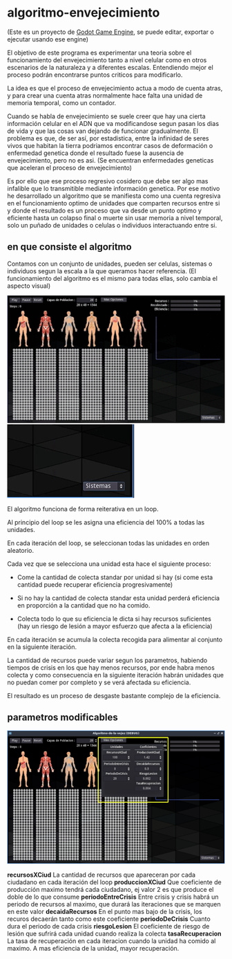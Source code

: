 # algoritmo-envejecimiento

(Este es un proyecto de [Godot Game Engine](https://godotengine.org/), se puede editar, exportar o ejecutar usando ese engine)

El objetivo de este programa es experimentar una teoria sobre el funcionamiento del envejecimiento tanto a nivel celular como 
en otros escenarios de la naturaleza y a diferentes escalas. Entendiendo mejor el proceso podrán encontrarse puntos criticos para modificarlo.

La idea es que el proceso de envejecimiento actua a modo de cuenta atras, y para crear una cuenta atras normalmente hace falta una unidad de memoria temporal, como un contador.

Cuando se habla de envejecimiento se suele creer que hay una cierta información celular en el ADN que va modificandose segun 
pasan los dias de vida y que las cosas van dejando de funcionar gradualmente.
El problema es que, de ser así, por estadistica, entre la infinidad de seres vivos que habitan la tierra podriamos encontrar 
casos de deformación o enfermedad genetica donde el resultado fuese la ausencia de envejecimiento, pero no es asi. (Se encuentran enfermedades geneticas que
aceleran el proceso de envejecimiento)

Es por ello que ese proceso regresivo cosidero que debe ser algo mas infalible que lo transmitible mediante información genetica.
Por ese motivo he desarrollado un algoritmo que se manifiesta como una cuenta regresiva en el funcionamiento optimo de unidades que comparten recursos entre si
y donde el resultado es un proceso que va desde un punto optimo y eficiente hasta un colapso final o muerte sin usar memoria a nivel 
temporal, solo un puñado de unidades o celulas o individuos interactuando entre si.

## en que consiste el algoritmo

Contamos con un conjunto de unidades, pueden ser celulas, sistemas o individuos segun la escala a la que queramos hacer referencia.
(El funcionamiento del algoritmo es el mismo para todas ellas, solo cambia el aspecto visual)

![Selection2](.gitData/gif2.gif)
![Selection](.gitData/gif1.gif)

El algoritmo funciona de forma reiterativa en un loop.

Al principio del loop se les asigna una eficiencia del 100% a todas las unidades.

En cada iteración del loop, se seleccionan todas las unidades en orden aleatorio.

Cada vez que se selecciona una unidad esta hace el siguiente proceso:
- Come la cantidad de colecta standar por unidad si hay (si come esta cantidad puede recuperar eficiencia progresivamente)
- Si no hay la cantidad de colecta standar esta unidad perderá eficiencia en proporción a la cantidad que no ha comido.

- Colecta todo lo que su eficiencia le dicta si hay recursos suficientes (hay un riesgo de lesión a mayor esfuerzo que afecta a la eficiencia)

En cada iteración se acumula la colecta recogida para alimentar al conjunto en la siguiente iteración.

La cantidad de recursos puede variar segun los parametros, habiendo tiempos de crisis en los que hay menos recursos, por ende habra menos colecta y 
como consecuencia en la siguiente iteración habrán unidades que no puedan comer por completo y se verá afectada su eficiencia.

El resultado es un proceso de desgaste bastante complejo de la eficiencia.

## parametros modificables

![Params](.gitData/params.png)

**recursosXCiud** La cantidad de recursos que apareceran por cada ciudadano en cada iteración del loop
**produccionXCiud** Que coeficiente de producción maximo tendrá cada ciudadano, ej valor 2 es que produce el doble de lo que consume
**periodoEntreCrisis** Entre crisis y crisis habrá un periodo de recursos al maximo, que durará las iteraciones que se marquen en este valor
**decaidaRecursos** En el punto mas bajo de la crisis, los recuros decaerán tanto como este coeficiente
**periodoDeCrisis** Cuanto dura el periodo de cada crisis
**riesgoLesion** El coeficiente de riesgo de lesión que sufrirá cada unidad cuando realiza la colecta
**tasaRecuperacion** La tasa de recuperación en cada iteracion cuando la unidad ha comido al maximo. A mas eficiencia de la unidad, mayor recuperación.


